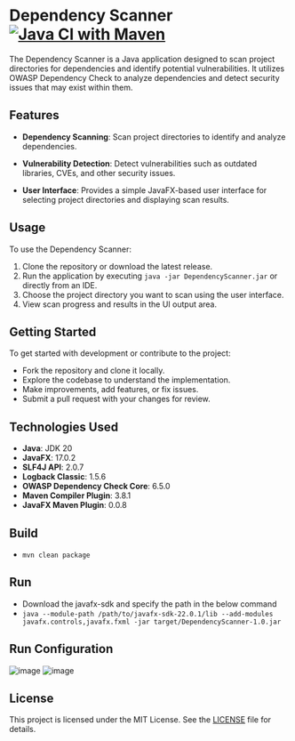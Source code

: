 # Dependency Scanner [![Java CI with Maven](https://github.com/Sangeerththan/vulnera/actions/workflows/maven.yml/badge.svg)](https://github.com/Sangeerththan/vulnera/actions/workflows/maven.yml)

The Dependency Scanner is a Java application designed to scan project directories for dependencies and identify potential vulnerabilities. It utilizes OWASP Dependency Check to analyze dependencies and detect security issues that may exist within them.

## Features

- **Dependency Scanning**: Scan project directories to identify and analyze dependencies.
  
- **Vulnerability Detection**: Detect vulnerabilities such as outdated libraries, CVEs, and other security issues.
  
- **User Interface**: Provides a simple JavaFX-based user interface for selecting project directories and displaying scan results.

## Usage

To use the Dependency Scanner:

1. Clone the repository or download the latest release.
2. Run the application by executing `java -jar DependencyScanner.jar` or directly from an IDE.
3. Choose the project directory you want to scan using the user interface.
4. View scan progress and results in the UI output area.

## Getting Started

To get started with development or contribute to the project:

- Fork the repository and clone it locally.
- Explore the codebase to understand the implementation.
- Make improvements, add features, or fix issues.
- Submit a pull request with your changes for review.

## Technologies Used

- **Java**: JDK 20
- **JavaFX**: 17.0.2
- **SLF4J API**: 2.0.7
- **Logback Classic**: 1.5.6
- **OWASP Dependency Check Core**: 6.5.0
- **Maven Compiler Plugin**: 3.8.1
- **JavaFX Maven Plugin**: 0.0.8

## Build
- `mvn clean package`
## Run
- Download the javafx-sdk and specify the path in the below command
- `java --module-path /path/to/javafx-sdk-22.0.1/lib --add-modules javafx.controls,javafx.fxml -jar target/DependencyScanner-1.0.jar`
## Run Configuration
![image](https://github.com/Sangeerththan/vulnera/assets/25486160/ae3c68fa-b0aa-43e4-9687-54c0e97bd331)
![image](https://github.com/Sangeerththan/vulnera/assets/25486160/7edfb5de-b662-48fe-bbd9-702efe42852a)

## License

This project is licensed under the MIT License. See the [LICENSE](LICENSE) file for details.
